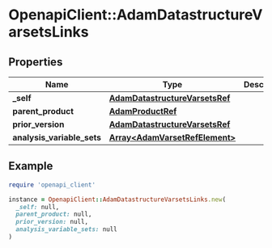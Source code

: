 # OpenapiClient::AdamDatastructureVarsetsLinks

## Properties

| Name | Type | Description | Notes |
| ---- | ---- | ----------- | ----- |
| **_self** | [**AdamDatastructureVarsetsRef**](AdamDatastructureVarsetsRef.md) |  | [optional] |
| **parent_product** | [**AdamProductRef**](AdamProductRef.md) |  | [optional] |
| **prior_version** | [**AdamDatastructureVarsetsRef**](AdamDatastructureVarsetsRef.md) |  | [optional] |
| **analysis_variable_sets** | [**Array&lt;AdamVarsetRefElement&gt;**](AdamVarsetRefElement.md) |  | [optional] |

## Example

```ruby
require 'openapi_client'

instance = OpenapiClient::AdamDatastructureVarsetsLinks.new(
  _self: null,
  parent_product: null,
  prior_version: null,
  analysis_variable_sets: null
)
```

